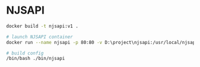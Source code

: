 # NJSAPI

```sh
docker build -t njsapi:v1 .
```

```sh
# launch NJSAPI container
docker run --name njsapi -p 80:80 -v D:\project\njsapi:/usr/local/njsapi -dit njsapi:v1 /bin/bash
```

```sh
# build config
/bin/bash ./bin/njsapi
```
